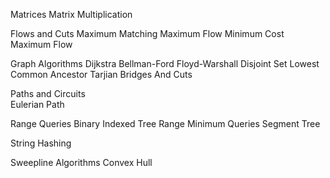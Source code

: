 Matrices
    Matrix Multiplication

Flows and Cuts
    Maximum Matching
    Maximum Flow Minimum Cost  
    Maximum Flow

Graph Algorithms
    Dijkstra
    Bellman-Ford
    Floyd-Warshall
    Disjoint Set 
    Lowest Common Ancestor 
    Tarjian
    Bridges And Cuts

Paths and Circuits    
    Eulerian Path

Range Queries
    Binary Indexed Tree
    Range Minimum Queries 
    Segment Tree

String
    Hashing

Sweepline Algorithms
    Convex Hull

